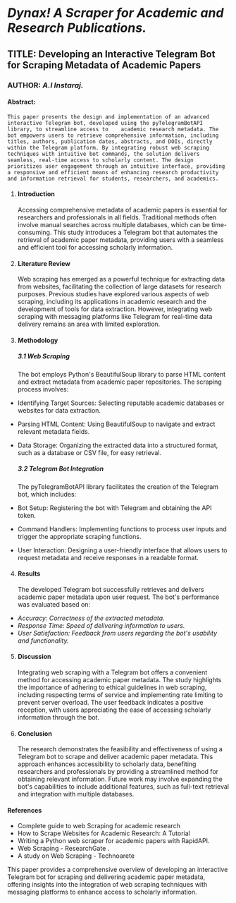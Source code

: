# ***Dynax! A Scraper for Academic and Research Publications.***

## **TITLE: Developing an Interactive Telegram Bot for Scraping Metadata of Academic Papers**

### AUTHOR: *A.I Instaraj.*

#### **Abstract:**

    This paper presents the design and implementation of an advanced interactive Telegram bot, developed using the pyTelegramBotAPI library, to streamline access to    academic research metadata. The bot empowers users to retrieve comprehensive information, including titles, authors, publication dates, abstracts, and DOIs, directly within the Telegram platform. By integrating robust web scraping techniques with intuitive bot commands, the solution delivers seamless, real-time access to scholarly content. The design prioritizes user engagement through an intuitive interface, providing a responsive and efficient means of enhancing research productivity and information retrieval for students, researchers, and academics.

1. #### **Introduction**

   Accessing comprehensive metadata of academic papers is essential for researchers and professionals in all fields. Traditional methods often involve manual searches across multiple databases, which can be time-consuming. This study introduces a Telegram bot that automates the retrieval of academic paper metadata, providing users with a seamless and efficient tool for accessing scholarly information.
3. #### **Literature Review**

   Web scraping has emerged as a powerful technique for extracting data from websites, facilitating the collection of large datasets for research purposes. Previous studies have explored various aspects of web scraping, including its applications in academic research and the development of tools for data extraction. However, integrating web scraping with messaging platforms like Telegram for real-time data delivery remains an area with limited exploration.
4. #### **Methodology**

   ##### **3.1 *Web Scraping***

   The bot employs Python's BeautifulSoup library to parse HTML content and extract metadata from academic paper repositories. The scraping process involves:

* Identifying Target Sources: Selecting reputable academic databases or websites for data extraction.
* Parsing HTML Content: Using BeautifulSoup to navigate and extract relevant metadata fields.
* Data Storage: Organizing the extracted data into a structured format, such as a database or CSV file, for easy retrieval.

  ##### **3.2 *Telegram Bot Integration***

  The pyTelegramBotAPI library facilitates the creation of the Telegram bot, which includes:
* Bot Setup: Registering the bot with Telegram and obtaining the API token.
* Command Handlers: Implementing functions to process user inputs and trigger the appropriate scraping functions.
* User Interaction: Designing a user-friendly interface that allows users to request metadata and receive responses in a readable format.

4. #### **Results**

   The developed Telegram bot successfully retrieves and delivers academic paper metadata upon user request. The bot's performance was evaluated based on:

* *Accuracy: Correctness of the extracted metadata.*
* *Response Time: Speed of delivering information to users.*
* *User Satisfaction: Feedback from users regarding the bot's usability and functionality.*

5. #### **Discussion**

   Integrating web scraping with a Telegram bot offers a convenient method for accessing academic paper metadata. The study highlights the importance of adhering to ethical guidelines in web scraping, including respecting terms of service and implementing rate limiting to prevent server overload. The user feedback indicates a positive reception, with users appreciating the ease of accessing scholarly information through the bot.
6. #### **Conclusion**

   The research demonstrates the feasibility and effectiveness of using a Telegram bot to scrape and deliver academic paper metadata. This approach enhances accessibility to scholarly data, benefiting researchers and professionals by providing a streamlined method for obtaining relevant information. Future work may involve expanding the bot's capabilities to include additional features, such as full-text retrieval and integration with multiple databases.

#### **References**

* Complete guide to web Scraping for academic research
* How to Scrape Websites for Academic Research: A Tutorial
* Writing a Python web scraper for academic papers with RapidAPI.
* Web Scraping - ResearchGate .
* A study on Web Scraping - Technoarete

This paper provides a comprehensive overview of developing an interactive Telegram bot for scraping and delivering academic paper metadata, offering insights into the integration of web scraping techniques with messaging platforms to enhance access to scholarly information.
